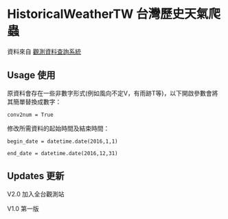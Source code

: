# HistoricalWeatherTW 台灣歷史天氣爬蟲
資料來自 [觀測資料查詢系統](http://e-service.cwb.gov.tw/HistoryDataQuery/) 
## Usage 使用
原資料會存在一些非數字形式(例如風向不定V，有雨跡T等)，以下開啟參數會將其簡單替換成數字：

`conv2num = True`

修改所需資料的起始時間及結束時間：

`begin_date = datetime.date(2016,1,1)`

`end_date = datetime.date(2016,12,31)`
  
## Updates 更新
V2.0
加入全台觀測站

V1.0
第一版
